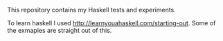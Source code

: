 This repository contains my Haskell tests and experiments.

To learn haskell I used http://learnyouahaskell.com/starting-out. Some of the exmaples are straight out of this.
